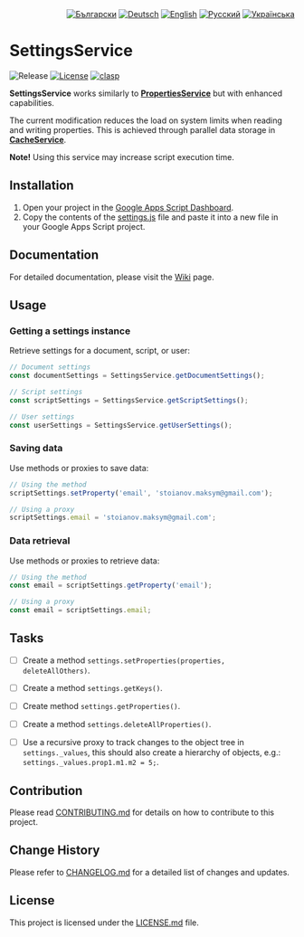 <div id="locales" align="right">
  <a href="../bg/README.md"><img src="https://img.shields.io/badge/BG-grey?style=flat" alt="Български"></a>
  <a href="../de/README.md"><img src="https://img.shields.io/badge/DE-grey?style=flat" alt="Deutsch"></a>
  <a href="../en/README.md"><img src="https://img.shields.io/badge/EN-blue?style=flat" alt="English"></a>
  <a href="../ru/README.md"><img src="https://img.shields.io/badge/RU-grey?style=flat" alt="Русский"></a>
  <a href="../uk/README.md"><img src="https://img.shields.io/badge/UK-grey?style=flat" alt="Українська"></a>
</div>


# SettingsService

<div id="badges" align="left">
  <img src="https://img.shields.io/github/v/release/MaksymStoianov/SettingsService" alt="Release">
  <a href="LICENSE.md"><img src="https://img.shields.io/github/license/MaksymStoianov/SettingsService" alt="License"></a>
  <a href="https://github.com/google/clasp"><img src="https://img.shields.io/badge/built%20with-clasp-4285f4.svg" alt="clasp"></a>
</div>

**SettingsService** works similarly to [**PropertiesService**](https://developers.google.com/apps-script/reference/properties) but with enhanced capabilities.

The current modification reduces the load on system limits when reading and writing properties.
This is achieved through parallel data storage in [**CacheService**](https://developers.google.com/apps-script/reference/cache).

__Note!__ Using this service may increase script execution time.


## Installation

1. Open your project in the [Google Apps Script Dashboard](https://script.google.com/).
2. Copy the contents of the [settings.js](../../src/settings.js) file and paste it into a new file in your Google Apps Script project.


## Documentation

For detailed documentation, please visit the [Wiki](../../../../wiki/en) page.


## Usage

### Getting a settings instance

Retrieve settings for a document, script, or user:

```javascript
// Document settings
const documentSettings = SettingsService.getDocumentSettings();

// Script settings
const scriptSettings = SettingsService.getScriptSettings();

// User settings
const userSettings = SettingsService.getUserSettings();
```

### Saving data

Use methods or proxies to save data:

```javascript
// Using the method
scriptSettings.setProperty('email', 'stoianov.maksym@gmail.com');

// Using a proxy
scriptSettings.email = 'stoianov.maksym@gmail.com';
```

### Data retrieval

Use methods or proxies to retrieve data:

```javascript
// Using the method
const email = scriptSettings.getProperty('email');

// Using a proxy
const email = scriptSettings.email;
```


## Tasks

- [ ] Create a method `settings.setProperties(properties, deleteAllOthers)`.
- [ ] Create a method `settings.getKeys()`.
- [ ] Create method `settings.getProperties()`.
- [ ] Create a method `settings.deleteAllProperties()`.
- [ ] Use a recursive proxy to track changes to the object tree in `settings._values`, this should also create a hierarchy of objects, e.g.: `settings._values.prop1.m1.m2 = 5;`.


## Contribution

Please read [CONTRIBUTING.md](CONTRIBUTING.md) for details on how to contribute to this project.


## Change History

Please refer to [CHANGELOG.md](CHANGELOG.md) for a detailed list of changes and updates.


## License

This project is licensed under the [LICENSE.md](LICENSE.md) file.